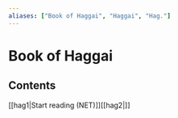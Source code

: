 ```yaml
---
aliases: ["Book of Haggai", "Haggai", "Hag."]
---
```

# Book of Haggai
## Contents
[[hag1|Start reading (NET)]][[hag2|]]